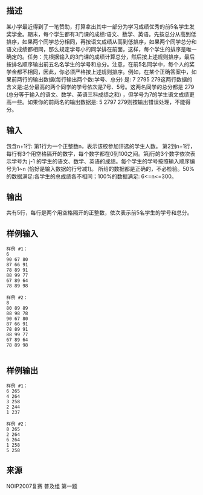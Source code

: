 ## 描述


某小学最近得到了一笔赞助，打算拿出其中一部分为学习成绩优秀的前5名学生发奖学金。期末，每个学生都有3门课的成绩:语文、数学、英语。先按总分从高到低排序，如果两个同学总分相同，再按语文成绩从高到低排序，如果两个同学总分和语文成绩都相同，那么规定学号小的同学排在前面，这样，每个学生的排序是唯一确定的。任务：先根据输入的3门课的成绩计算总分，然后按上述规则排序，最后按排名顺序输出前五名名学生的学号和总分。注意，在前5名同学中，每个人的奖学金都不相同，因此，你必须严格按上述规则排序。例如，在某个正确答案中，如果前两行的输出数据(每行输出两个数:学号、总分) 是: 7 2795 279这两行数据的含义是:总分最高的两个同学的学号依次是7号、5号。这两名同学的总分都是 279 (总分等于输入的语文、数学、英语三科成绩之和) ，但学号为7的学生语文成绩更高一些。如果你的前两名的输出数据是: 5 2797 279则按输出错误处理，不能得分。


## 输入


包含n+1行: 第1行为一个正整数n，表示该校参加评选的学生人数。 第2到n+1行，每行有3个用空格隔开的数字，每个数字都在0到100之间。第j行的3个数字依次表示学号为 j-1 的学生的语文、数学、英语的成绩。每个学生的学号按照输入顺序编号为1~n (恰好是输入数据的行号减1)。 所给的数据都是正确的，不必检验。50%的数据满足:各学生的总成绩各不相同；100%的数据满足: 6<=n<=300。

## 输出


共有5行，每行是两个用空格隔开的正整数，依次表示前5名学生的学号和总分。

## 样例输入


```
样例 #1：
6
90 67 80
87 66 91
78 89 91
88 99 77
67 89 64
78 89 98

样例 #2：
8
80 89 89 
88 98 78
90 67 80
87 66 91
78 89 91
88 99 77
67 89 64
78 89 98


```


## 样例输出


```
样例 #1：
6 265
4 264
3 258
2 244
1 237

样例 #2：
8 265
2 264
6 264
1 258
5 258

```


## 来源


NOIP2007复赛 普及组 第一题

